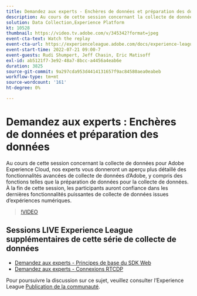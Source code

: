 ```yaml
---
title: Demandez aux experts - Enchères de données et préparation des données
description: Au cours de cette session concernant la collecte de données pour Adobe Experience Cloud, nos experts vous donneront un aperçu plus détaillé des fonctionnalités avancées de collecte de données d’Adobe, y compris des fonctions telles que la préparation de données pour la collecte de données. À la fin de cette session, les participants auront confiance dans les dernières fonctionnalités puissantes de collecte de données issues d’expériences numériques.
solution: Data Collection,Experience Platform
kt: 10528
thumbnail: https://video.tv.adobe.com/v/345342?format=jpeg
event-cta-text: Watch the replay
event-cta-url: https://experienceleague.adobe.com/docs/experience-league-live-events/events/episodes/exl-live-episode-07-21-22.html?lang=en
event-start-time: 2022-07-21 09:00-7
event-guests: Rudi Shumpert, Jeff Chasin, Eric Matisoff
exl-id: ab5121f7-3e92-48a7-8bcc-a4456a4eab6e
duration: 3825
source-git-commit: 9a297cda953d4414131657f9ac84580aea0eabeb
workflow-type: tm+mt
source-wordcount: '161'
ht-degree: 0%

---
```


# Demandez aux experts : Enchères de données et préparation des données

Au cours de cette session concernant la collecte de données pour Adobe Experience Cloud, nos experts vous donneront un aperçu plus détaillé des fonctionnalités avancées de collecte de données d’Adobe, y compris des fonctions telles que la préparation de données pour la collecte de données. À la fin de cette session, les participants auront confiance dans les dernières fonctionnalités puissantes de collecte de données issues d’expériences numériques.

>[!VIDEO](https://video.tv.adobe.com/v/345342/?quality=12&learn=on)

## Sessions LIVE Experience League supplémentaires de cette série de collecte de données

* [Demandez aux experts - Principes de base du SDK Web](exl-live-episode-05-26-22.md)
* [Demandez aux experts - Connexions RTCDP](exl-live-episode-06-23-22.md)

Pour poursuivre la discussion sur ce sujet, veuillez consulter l’Experience League [Publication de la communauté](https://experienceleaguecommunities.adobe.com/t5/adobe-experience-platform/aep-community-qna-coffee-break-7-21-22-10-30am-pt-adobe/td-p/461503).

